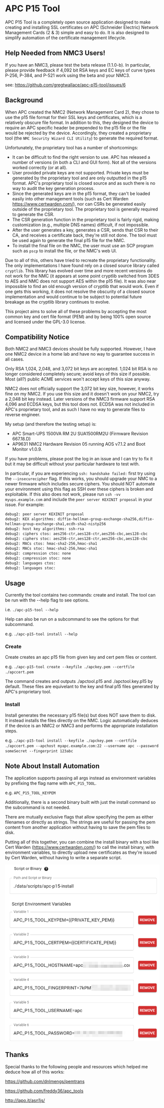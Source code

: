 # APC P15 Tool

APC P15 Tool is a completely open source application designed to make 
creating and installing SSL certificates on APC (Schneider Electric) 
Network Management Cards (2 & 3) simple and easy to do. It is also 
designed to simplify automation of the certificate management lifecycle.

## Help Needed from NMC3 Users!

If you have an NMC3, please test the beta release (1.1.0-b). In particular,
please provide feedback if 4,092 bit RSA keys and EC keys of curve types
P-256, P-384, and P-521 work using the beta and your NMC3.

see: https://github.com/gregtwallace/apc-p15-tool/issues/6

## Background

When APC created the NMC2 (Network Management Card 2), they chose to use 
the p15 file format for their SSL keys and certificates, which is a 
relatively obscure file format. In addition to this, they designed the
device to require an APC specific header be prepended to the p15 file
or the file would be rejected by the device. Accordingly, they created 
a proprietary tool (the `NMC Security Wizard CLI Utility`) to generate
the required format.

Unfortunately, the proprietary tool has a number of shortcomings:
- It can be difficult to find the right version to use. APC has released
  a number of versions (in both a CLI and GUI form). Not all of the
  versions worked correctly (or at all).
- User provided private keys are not supported. Private keys must be 
  generated by the proprietary tool and are only outputted in the p15 
  format. APC's proprietary tool is closed source and as such there is 
  no way to audit the key generation process.
- Since the generated keys are in the p15 format, they can't be loaded
  easily into other management tools (such as Cert Warden
  https://www.certwarden.com/), nor can CSRs be generated easily 
  outside of the proprietary tool. The proprietary tool is generally
  required to generate the CSR.
- The CSR generation function in the proprietary tool is fairly rigid,
  making customization (e.g., multiple DNS names) difficult, if not 
  impossible.
- After the user generates a key, generates a CSR, sends that CSR to 
  their CA, and receives a certificate back, they're still not done.
  The tool must be used again to generate the final p15 file for the
  NMC.
- To install the final file on the NMC, the user must use an SCP
  program such as `pscp` to install the file, or the NMC's web UI.

Due to all of this, others have tried to recreate the proprietary
functionality. The only implementations I have found rely on a closed
source library called `cryptlib`. This library has evolved over time
and more recent versions do not work for the NMC (it appears at some
point cryptlib switched from 3DES to AES and NMC does not support
AES within the p15 file). It was also near impossible to find an old
enough version of cryptlib that would work. Even if one gets this 
working, it does not resolve the obscurity of a closed source 
implementation and would continue to be subject to potential future
breakage as the cryptlib library continues to evolve.

This project aims to solve all of these problems by accepting the most
common key and cert file format (PEM) and by being 100% open source
and licensed under the GPL-3.0 license.

## Compatibility Notice

Both NMC2 and NMC3 devices should be fully supported. However, I have one
NMC2 device in a home lab and have no way to guarantee success in all cases.

Only RSA 1,024, 2,048, and 3,072 bit keys are accepted. 1,024 bit RSA is no
longer considered completely secure; avoid keys of this size if possible. Most 
(all?) public ACME services won't accept keys of this size anyway.

NMC2 does not officially support the 3,072 bit key size, however, it works fine
on my NMC2. If you use this size and it doesn't work on your NMC2, try a 2,048
bit key instead. Later versions of the NMC3 firmware support RSA 4,096 and 
ECDSA keys, but this tool does not. ECDSA was not included in APC's proprietary
tool, and as such I have no way to generate files to reverse engineer.

My setup (and therefore the testing setup) is:
- APC Smart-UPS 1500VA RM 2U SUA1500RM2U (Firmware Revision 667.18.D)
- AP9631 NMC2 Hardware Revision 05 running AOS v7.1.2 and Boot Monitor 
  v1.0.9.

If you have problems, please post the log in an issue and I can try to fix it
but it may be difficult without your particular hardware to test with.

In particular, if you are experiencing `ssh: handshake failed:` first try
using the `--insecurecipher` flag. If this works, you should upgrade your
NMC to a newer firmware which includes secure ciphers. You should NOT automate
your environment using this flag as SSH over these ciphers is broken and
exploitable. If this also does not work, please run `ssh -vv myups.example.com`
and include the `peer server KEXINIT proposal` in your issue. For example:

```
debug2: peer server KEXINIT proposal
debug2: KEX algorithms: diffie-hellman-group-exchange-sha256,diffie-hellman-group-exchange-sha1,ecdh-sha2-nistp256
debug2: host key algorithms: ssh-rsa
debug2: ciphers ctos: aes256-ctr,aes128-ctr,aes256-cbc,aes128-cbc
debug2: ciphers stoc: aes256-ctr,aes128-ctr,aes256-cbc,aes128-cbc
debug2: MACs ctos: hmac-sha2-256,hmac-sha1
debug2: MACs stoc: hmac-sha2-256,hmac-sha1
debug2: compression ctos: none
debug2: compression stoc: none
debug2: languages ctos:
debug2: languages stoc:
```

## Usage

Currently the tool contains two commands: create and install. The tool 
can be run with the --help flag to see options.

i.e. `./apc-p15-tool --help`

Help can also be run on a subcommand to see the options for that 
subcommand.

e.g. `./apc-p15-tool install --help`

### Create

Create creates an apc p15 file from given key and cert pem files or 
content.

e.g. `./apc-p15-tool create --keyfile ./apckey.pem --certfile ./apccert.pem`

The command creates and outputs ./apctool.p15 and ./apctool.key.p15 by
default. These files are equivelant to the key and final p15 files
generated by APC's proprietary tool.

### Install

Install generates the necessary p15 file(s) but does NOT save them to
disk. It instead installs the files directly on the NMC. Logic
automatically deduces if the device is an NMC2 or NMC3 and performs
the appropriate installation steps.

e.g. `./apc-p15-tool install --keyfile ./apckey.pem --certfile ./apccert.pem --apchost myapc.example.com:22 --username apc --password someSecret --fingerprint 123abc`

## Note About Install Automation

The application supports passing all args instead as environment 
variables by prefixing the flag name with `APC_P15_TOOL`. 

e.g. `APC_P15_TOOL_KEYPEM`

Additionally, there is a second binary built with just the install
command so the subcommand is not needed.

There are mutually exclusive flags that allow specifying the pem 
as either filenames or directly as strings. The strings are useful 
for passing the pem content from another application without having 
to save the pem files to disk.

Putting all of this together, you can combine the install binary with 
a tool like Cert Warden (https://www.certwarden.com/) to call the 
install binary, with environment variables, to directly upload new 
certificates as they're issued by Cert Warden, without having to write a 
separate script.

![Cert Warden with APC P15 Tool](https://raw.githubusercontent.com/gregtwallace/apc-p15-tool/main/img/apc-p15-tool.png)

## Thanks

Special thanks to the following people and resources which helped me 
deduce how all of this works:

https://github.com/dnlmengs/pemtrans

https://github.com/freddy36/apc_tools

http://lapo.it/asn1js/
